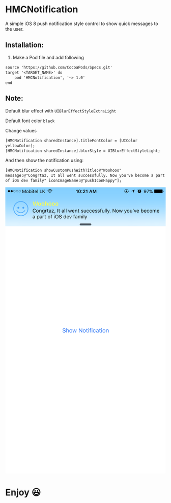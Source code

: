# HMCNotification

A simple iOS 8 push notification style control to show quick messages to the user.


## Installation:

1) Make a Pod file and add following

```
source 'https://github.com/CocoaPods/Specs.git'
target '<TARGET_NAME>' do
	pod 'HMCNotification', '~> 1.0'
end
```

## Note: 
Default blur effect with `UIBlurEffectStyleExtraLight`

Default font color `black`

Change values
```
[HMCNotification sharedInstance].titleFontColor = [UIColor yellowColor];
[HMCNotification sharedInstance].blurStyle = UIBlurEffectStyleLight;
```

And then show the notification using:
```
[HMCNotification showCustomPushWithTitle:@"Woohooo" message:@"Congrtaz, It all went successfully. Now you've become a part of iOS dev family" iconImageName:@"pushIconHappy"];
```


![Notification View iPhone Screenshot](https://raw.githubusercontent.com/MacKaSL/HMCNotification/master/snapshot.PNG)

Enjoy :smiley:
===
